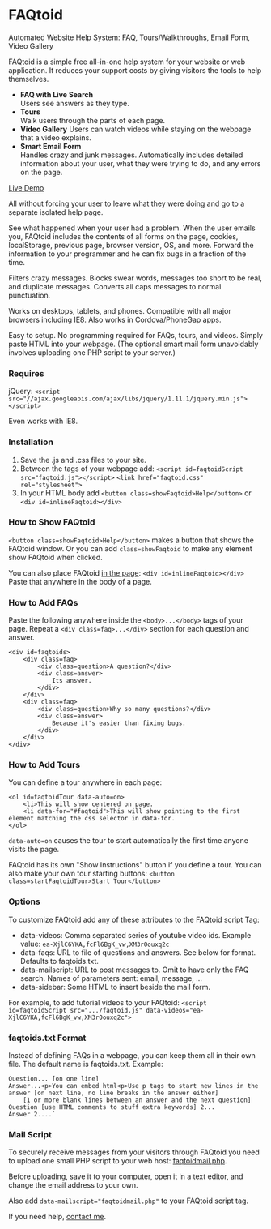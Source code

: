 FAQtoid
=======

Automated Website Help System: FAQ, Tours/Walkthroughs, Email Form, Video Gallery

FAQtoid is a simple free all-in-one help system for your website or web application. It reduces your support costs by giving visitors the tools to help themselves.

* **FAQ with Live Search**  
Users see answers as they type.
* **Tours**  
Walk users through the parts of each page.
* **Video Gallery**
Users can watch videos while staying on the webpage that a video explains.
* **Smart Email Form**  
Handles crazy and junk messages. Automatically includes detailed information about your user, what they were trying to do, and any errors on the page.

[Live Demo](http://faqtoid.patrickroberts.ca/)

All without forcing your user to leave what they were doing and go to a separate isolated help page.

See what happened when your user had a problem. When the user emails you, FAQtoid includes the contents of all forms on the page, cookies, localStorage, previous page, browser version, OS, and more. Forward the information to your programmer and he can fix bugs in a fraction of the time.

Filters crazy messages. Blocks swear words, messages too short to be real, and duplicate messages. Converts all caps messages to normal punctuation.

Works on desktops, tablets, and phones. Compatible with all major browsers including IE8. Also works in Cordova/PhoneGap apps.

Easy to setup. No programming required for FAQs, tours, and videos. Simply paste HTML into your webpage. (The optional smart mail form unavoidably involves uploading one PHP script to your server.)

### Requires

jQuery: `<script src="//ajax.googleapis.com/ajax/libs/jquery/1.11.1/jquery.min.js"></script>`

Even works with IE8. 

### Installation

1. Save the .js and .css files to your site.
2. Between the <head> tags of your webpage add: 
    `<script id=faqtoidScript src="faqtoid.js"></script>`
    `<link href="faqtoid.css" rel="stylesheet">`
3. In your HTML body add `<button class=showFaqtoid>Help</button>` or `<div id=inlineFaqtoid></div>`

### How to Show FAQtoid

`<button class=showFaqtoid>Help</button>` makes a button that shows the FAQtoid window. Or you can add `class=showFaqtoid` to make any element show FAQtoid when clicked.

You can also place FAQtoid [in the page](http://faqtoid.patrickroberts.ca/inline.html): `<div id=inlineFaqtoid></div>` Paste that anywhere in the body of a page.

### How to Add FAQs

Paste the following anywhere inside the `<body>...</body>` tags of your page. Repeat a `<div class=faq>...</div>` section for each question and answer.

    <div id=faqtoids>
        <div class=faq>
            <div class=question>A question?</div>
            <div class=answer>
                Its answer.
            </div>
        </div>
        <div class=faq>
            <div class=question>Why so many questions?</div>
            <div class=answer>
                Because it's easier than fixing bugs.
            </div>
        </div>
    </div>

### How to Add Tours

You can define a tour anywhere in each page:
<!-- title="Title" -->

    <ol id=faqtoidTour data-auto=on>
        <li>This will show centered on page.
        <li data-for="#faqtoid">This will show pointing to the first element matching the css selector in data-for.
    </ol>

`data-auto=on` causes the tour to start automatically the first time anyone visits the page.

FAQtoid has its own "Show Instructions" button if you define a tour. You can also make your own tour starting buttons: `<button class=startFaqtoidTour>Start Tour</button>`

### Options

To customize FAQtoid add any of these attributes to the FAQtoid script Tag:

* data-videos: Comma separated series of youtube video ids. Example value: `ea-XjlC6YKA,fcFl6BgK_vw,XM3r0ouxq2c`
* data-faqs: URL to file of questions and answers. See below for format. Defaults to faqtoids.txt. 
* data-mailscript: URL to post messages to. Omit to have only the FAQ search. Names of parameters sent: email, message, ...
* data-sidebar: Some HTML to insert beside the mail form.

For example, to add tutorial videos to your FAQtoid: `<script id=faqtoidScript src=".../faqtoid.js" data-videos="ea-XjlC6YKA,fcFl6BgK_vw,XM3r0ouxq2c">`

### faqtoids.txt Format

Instead of defining FAQs in a webpage, you can keep them all in their own file. The default name is faqtoids.txt. Example:

    Question... [on one line]
    Answer...<p>You can embed html<p>Use p tags to start new lines in the answer [on next line, no line breaks in the answer either]
        [1 or more blank lines between an answer and the next question]
    Question [use HTML comments to stuff extra keywords] 2...
    Answer 2....`

### Mail Script

To securely receive messages from your visitors through FAQtoid you need to upload one small PHP script to your web host: [faqtoidmail.php](faqtoidmail.php).

Before uploading, save it to your computer, open it in a text editor, and change the email address to your own.

Also add `data-mailscript="faqtoidmail.php"` to your FAQtoid script tag.

If you need help, [contact me](http://faqtoid.patrickroberts.ca/inline.html).

